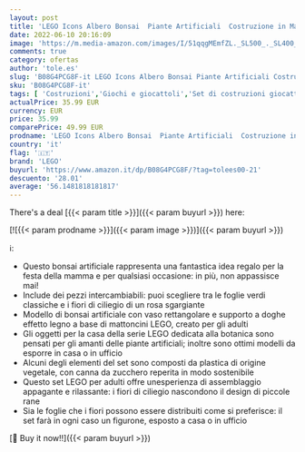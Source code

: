 ```yaml
---
layout: post
title: 'LEGO Icons Albero Bonsai  Piante Artificiali  Costruzione in Mattoncini  Oggetti e Decorazioni per la Casa  Hobby Creativi per Adulti  10281'
date: 2022-06-10 20:16:09
image: 'https://m.media-amazon.com/images/I/51qqgMEmfZL._SL500_._SL400_.jpg'
comments: true
category: ofertas
author: 'tole.es'
slug: 'B08G4PCG8F-it LEGO Icons Albero Bonsai Piante Artificiali Costruzione in...'
sku: 'B08G4PCG8F-it'
tags: [ 'Costruzioni','Giochi e giocattoli','Set di costruzioni giocattolo','lego','🇮🇹', ]
actualPrice: 35.99 EUR
currency: EUR
price: 35.99
comparePrice: 49.99 EUR
prodname: 'LEGO Icons Albero Bonsai  Piante Artificiali  Costruzione in Mattoncini  Oggetti e Decorazioni per la Casa  Hobby Creativi per Adulti  10281'
country: 'it'
flag: '🇮🇹'
brand: 'LEGO'
buyurl: 'https://www.amazon.it/dp/B08G4PCG8F/?tag=tolees00-21'
descuento: '28.01'
average: '56.1481818181817'
---
```


There's a deal [{{< param title >}}]({{< param buyurl >}})  here:

[![{{< param prodname >}}]({{< param image >}})]({{< param buyurl >}})

ℹ️:

- Questo bonsai artificiale rappresenta una fantastica idea regalo per la festa della mamma e per qualsiasi occasione: in più, non appassisce mai!
- Include dei pezzi intercambiabili: puoi scegliere tra le foglie verdi classiche e i fiori di ciliegio di un rosa sgargiante
- Modello di bonsai artificiale con vaso rettangolare e supporto a doghe effetto legno a base di mattoncini LEGO, creato per gli adulti
- Gli oggetti per la casa della serie LEGO dedicata alla botanica sono pensati per gli amanti delle piante artificiali; inoltre sono ottimi modelli da esporre in casa o in ufficio
- Alcuni degli elementi del set sono composti da plastica di origine vegetale, con canna da zucchero reperita in modo sostenibile
- Questo set LEGO per adulti offre unesperienza di assemblaggio appagante e rilassante: i fiori di ciliegio nascondono il design di piccole rane
- Sia le foglie che i fiori possono essere distribuiti come si preferisce: il set farà in ogni caso un figurone, esposto a casa o in ufficio

[🛒 Buy it now!!]({{< param buyurl >}})
